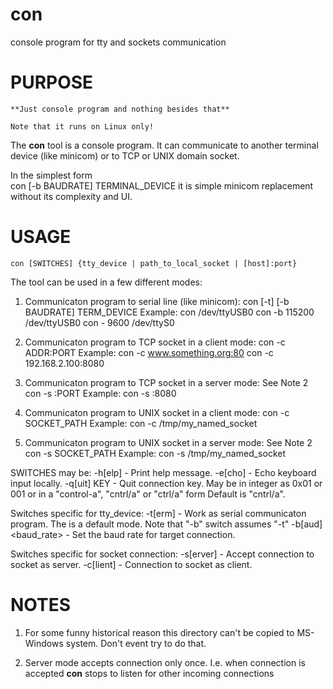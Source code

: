 # con
console program for tty and sockets communication

# PURPOSE
    **Just console program and nothing besides that**

    Note that it runs on Linux only!

The **con** tool is a console program. It can communicate to another terminal
device (like minicom) or to TCP or UNIX domain socket.

In the simplest form<br>
    con [-b BAUDRATE] TERMINAL_DEVICE
it is simple minicom replacement without its complexity and UI.


USAGE
=====

	con [SWITCHES] {tty_device | path_to_local_socket | [host]:port}

The tool can be used in a few different modes:

1. Communicaton program to serial line (like minicom):
       con [-t] [-b BAUDRATE] TERM_DEVICE
   Example:
       con /dev/ttyUSB0
       con -b 115200 /dev/ttyUSB0
       con - 9600 /dev/ttyS0

2. Communicaton program to TCP socket in a client mode:
       con -c ADDR:PORT
   Example:
       con -c www.something.org:80
       con -c 192.168.2.100:8080

3. Communicaton program to TCP socket in a server mode:
   See Note 2
       con -s :PORT
   Example:
       con -s :8080

4. Communicaton program to UNIX socket in a client mode:
       con -c SOCKET_PATH
   Example:
       con -c /tmp/my_named_socket

5. Communicaton program to UNIX socket in a server mode:
   See Note 2
       con -s SOCKET_PATH
   Example:
       con -s /tmp/my_named_socket

SWITCHES may be:
	-h[elp]             - Print help message.
	-e[cho]             - Echo keyboard input locally.
	-q[uit] KEY         - Quit connection key. May be in integer as 0x01 or 001
	                      or in a "control-a", "cntrl/a" or "ctrl/a" form
	                      Default is "cntrl/a".

Switches specific for tty_device:
	-t[erm]             - Work as serial communicaton program. The is a default
	                      mode. Note that "-b" switch assumes "-t"
	-b[aud] <baud_rate> - Set the baud rate for target connection.

Switches specific for socket connection:
	-s[erver]           - Accept connection to socket as server.
	-c[lient]           - Connection to socket as client.


NOTES
=====

1. For some funny historical reason this directory can't be copied to MS-Windows system.
   Don't event try to do that.

2. Server mode accepts connection only once. I.e. when connection is accepted **con**
   stops to listen for other incoming connections
